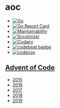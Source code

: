 # aoc


  - [![Go](https://github.com/afarbos/aoc/workflows/Go/badge.svg)](https://github.com/afarbos/aoc/actions?query=workflow%3AGo+branch%3Amaster)
  - [![Go Report Card](https://goreportcard.com/badge/github.com/afarbos/aoc)](https://goreportcard.com/report/github.com/afarbos/aoc)
  - [![Maintainability](https://api.codeclimate.com/v1/badges/3da7115306d7eb4b4b57/maintainability)](https://codeclimate.com/github/afarbos/aoc/maintainability)
  - [![Scrutinizer](https://scrutinizer-ci.com/g/afarbos/aoc/badges/quality-score.png?b=master)](https://scrutinizer-ci.com/g/afarbos/aoc/?branch=master)
  - [![Codacy](https://api.codacy.com/project/badge/Grade/912a9a53e2b840548af65e73cd8b1ad2)](https://www.codacy.com/manual/afarbos/aoc?utm_source=github.com&amp;utm_medium=referral&amp;utm_content=afarbos/aoc&amp;utm_campaign=Badge_Grade)
  - [![codebeat badge](https://codebeat.co/badges/73c7e1e8-bfa2-469d-95e6-d39f80ff8825)](https://codebeat.co/projects/github-com-afarbos-aoc-master)
  - [![codecov](https://codecov.io/gh/afarbos/aoc/branch/master/graph/badge.svg)](https://codecov.io/gh/afarbos/aoc)


## [Advent of Code](https://adventofcode.com/)

  - [2015](https://adventofcode.com/2015)
  - [2016](https://adventofcode.com/2016)
  - [2017](https://adventofcode.com/2017)
  - [2018](https://adventofcode.com/2018)
  - [2019](https://adventofcode.com/2019)
